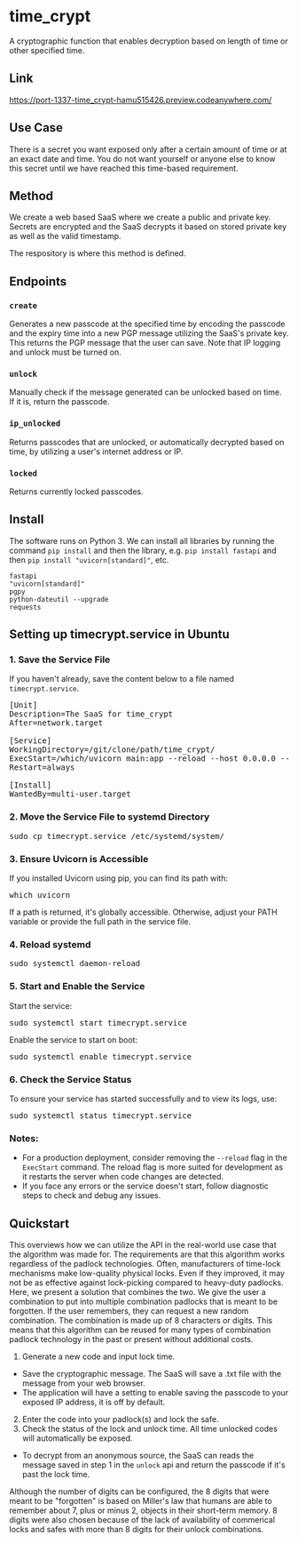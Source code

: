 # time_crypt
A cryptographic function that enables decryption based on length of time or other specified time.

## Link

https://port-1337-time_crypt-hamu515426.preview.codeanywhere.com/

## Use Case
There is a secret you want exposed only after a certain amount of time or at an exact date and time. You do not want yourself or anyone else to know this secret until we have reached this time-based requirement.

## Method
We create a web based SaaS where we create a public and private key. Secrets are encrypted and the SaaS decrypts it based on stored private key as well as the valid timestamp.

The respository is where this method is defined.

## Endpoints

### `create`
Generates a new passcode at the specified time by encoding the passcode and the expiry time into a new PGP message utilizing the SaaS's private key. This returns the PGP message that the user can save. Note that IP logging and unlock must be turned on.

### `unlock`
Manually check if the message generated can be unlocked based on time. If it is, return the passcode.

### `ip_unlocked`
Returns passcodes that are unlocked, or automatically decrypted based on time, by utilizing a user's internet address or IP.

### `locked`
Returns currently locked passcodes.

## Install
The software runs on Python 3. We can install all libraries by running the command `pip install` and then the library, e.g. `pip install fastapi` and then `pip install "uvicorn[standard]"`, etc.  

```requirements
fastapi
"uvicorn[standard]"
pgpy
python-dateutil --upgrade
requests
```
<h2>Setting up timecrypt.service in Ubuntu</h2>

<h3>1. Save the Service File</h3>
<p>If you haven't already, save the content below to a file named <code>timecrypt.service</code>.</p>

<pre>
[Unit]
Description=The SaaS for time_crypt
After=network.target

[Service]
WorkingDirectory=/git/clone/path/time_crypt/
ExecStart=/which/uvicorn main:app --reload --host 0.0.0.0 --port 1337
Restart=always

[Install]
WantedBy=multi-user.target
</pre>

<h3>2. Move the Service File to systemd Directory</h3>
<pre>
sudo cp timecrypt.service /etc/systemd/system/
</pre>

<h3>3. Ensure Uvicorn is Accessible</h3>
<p>If you installed Uvicorn using pip, you can find its path with:</p>
<pre>
which uvicorn
</pre>
<p>If a path is returned, it's globally accessible. Otherwise, adjust your PATH variable or provide the full path in the service file.</p>

<h3>4. Reload systemd</h3>
<pre>
sudo systemctl daemon-reload
</pre>

<h3>5. Start and Enable the Service</h3>
<p>Start the service:</p>
<pre>
sudo systemctl start timecrypt.service
</pre>
<p>Enable the service to start on boot:</p>
<pre>
sudo systemctl enable timecrypt.service
</pre>

<h3>6. Check the Service Status</h3>
<p>To ensure your service has started successfully and to view its logs, use:</p>
<pre>
sudo systemctl status timecrypt.service
</pre>

<h3>Notes:</h3>
<ul>
<li>For a production deployment, consider removing the <code>--reload</code> flag in the <code>ExecStart</code> command. The reload flag is more suited for development as it restarts the server when code changes are detected.</li>
<li>If you face any errors or the service doesn't start, follow diagnostic steps to check and debug any issues.</li>
</ul>


## Quickstart

This overviews how we can utilize the API in the real-world use case that the algorithm was made for. The requirements are that this algorithm works regardless of the padlock technologies. Often, manufacturers of time-lock mechanisms make low-quality physical locks. Even if they improved, it may not be as effective against lock-picking compared to heavy-duty padlocks. Here, we present a solution that combines the two. We give the user a combination to put into multiple combination padlocks that is meant to be forgotten. If the user remembers, they can request a new random combination. The combination is made up of 8 characters or digits. This means that this algorithm can be reused for many types of combination padlock technology in the past or present without additional costs.

1. Generate a new code and input lock time. 
  - Save the cryptographic message. The SaaS will save a .txt file with the message from your web browser.
  - The application will have a setting to enable saving the passcode to your exposed IP address, it is off by default.
2. Enter the code into your padlock(s) and lock the safe.
3. Check the status of the lock and unlock time. All time unlocked codes will automatically be exposed.
  - To decrypt from an anonymous source, the SaaS can reads the message saved in step 1 in the `unlock` api and return the passcode if it's past the lock time.

Although the number of digits can be configured, the 8 digits that were meant to be "forgotten" is based on Miller's law that humans are able to remember about 7, plus or minus 2, objects in their short-term memory. 8 digits were also chosen because of the lack of availability of commerical locks and safes with more than 8 digits for their unlock combinations. 
